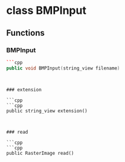 # class BMPInput


## Functions

### BMPInput

```cpp
```cpp
public void BMPInput(string_view filename)
```
```


### extension

```cpp
```cpp
public string_view extension()
```
```


### read

```cpp
```cpp
public RasterImage read()
```
```




